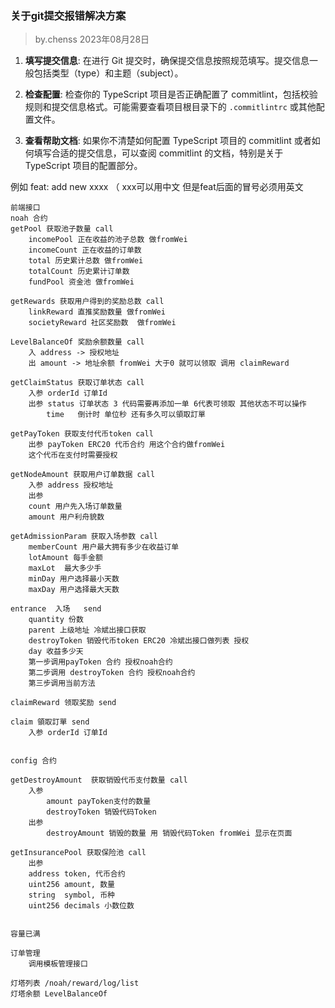 ### 关于git提交报错解决方案
> by.chenss 2023年08月28日

1. **填写提交信息**: 在进行 Git 提交时，确保提交信息按照规范填写。提交信息一般包括类型（type）和主题（subject）。

2. **检查配置**: 检查你的 TypeScript 项目是否正确配置了 commitlint，包括校验规则和提交信息格式。可能需要查看项目根目录下的 `.commitlintrc` 或其他配置文件。

3. **查看帮助文档**: 如果你不清楚如何配置 TypeScript 项目的 commitlint 或者如何填写合适的提交信息，可以查阅 commitlint 的文档，特别是关于 TypeScript 项目的配置部分。

例如 feat: add new xxxx （ xxx可以用中文 但是feat后面的冒号必须用英文


    前端接口
    noah 合约
    getPool 获取池子数量 call
        incomePool 正在收益的池子总数 做fromWei
        incomeCount 正在收益的订单数
        total 历史累计总数 做fromWei
        totalCount 历史累计订单数
        fundPool 资金池 做fromWei

    getRewards 获取用户得到的奖励总数 call 
        linkReward 直推奖励数量 做fromWei
        societyReward 社区奖励数  做fromWei
    
    LevelBalanceOf 奖励余额数量 call 
        入 address -> 授权地址
        出 amount -> 地址余额 fromWei 大于0 就可以领取 调用 claimReward 
    
    getClaimStatus 获取订单状态 call 
        入参 orderId 订单Id
        出参 status 订单状态 3 代码需要再添加一单 6代表可领取 其他状态不可以操作 
            time   倒计时 单位秒 还有多久可以領取訂單
            
    getPayToken 获取支付代币token call 
        出参 payToken ERC20 代币合约 用这个合约做fromWei
        这个代币在支付时需要授权

    getNodeAmount 获取用户订单数据 call
        入参 address 授权地址
        出参 
        count 用户先入场订单数量
        amount 用户利舟貌数

    getAdmissionParam 获取入场参数 call
        memberCount 用户最大拥有多少在收益订单
        lotAmount 每手金额
        maxLot  最大多少手
        minDay 用户选择最小天数
        maxDay 用户选择最大天数 
    
    entrance  入场   send
        quantity 份数
        parent 上级地址 冷斌出接口获取
        destroyToken 销毁代币token ERC20 冷斌出接口做列表 授权
        day 收益多少天
        第一步调用payToken 合约 授权noah合约 
        第二步调用 destroyToken 合约 授权noah合约
        第三步调用当前方法
        
    claimReward 领取奖励 send
    
    claim 領取訂單 send 
        入参 orderId 订单Id


    config 合约

    getDestroyAmount  获取销毁代币支付数量 call
        入参
            amount payToken支付的数量
            destroyToken 销毁代码Token
        出参
            destroyAmount 销毁的数量 用 销毁代码Token fromWei 显示在页面

    getInsurancePool 获取保险池 call
        出参
        address token, 代币合约
        uint256 amount, 数量
        string  symbol, 币种
        uint256 decimals 小数位数


    容量已满

    订单管理
        调用模板管理接口

    灯塔列表 /noah/reward/log/list
    灯塔余额 LevelBalanceOf